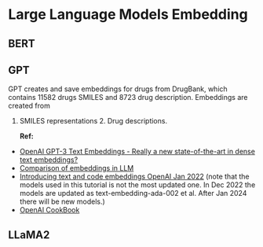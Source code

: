 # Large Language Models Embedding

## BERT

## GPT
GPT creates and save embeddings for drugs from DrugBank, which contains 11582 drugs SMILES and 8723 drug description. Embeddings are created from

1. SMILES representations 2. Drug descriptions.
   
   **Ref:**
* [OpenAI GPT-3 Text Embeddings - Really a new state-of-the-art in dense text embeddings?](https://medium.com/@nils_reimers/openai-gpt-3-text-embeddings-really-a-new-state-of-the-art-in-dense-text-embeddings-6571fe3ec9d9)
* [Comparison of embeddings in LLM](https://betterprogramming.pub/openais-embedding-model-with-vector-database-b69014f04433)
* [Introducing text and code embeddings OpenAI Jan 2022](https://openai.com/blog/introducing-text-and-code-embeddings) (note that the models used in this tutorial is not the most updated one. In Dec 2022 the models are updated as text-embedding-ada-002 et al. After Jan 2024 there will be new models.)
* [OpenAI CookBook](https://github.com/openai/openai-cookbook/blob/main/examples/Get_embeddings.ipynb)

## LLaMA2
